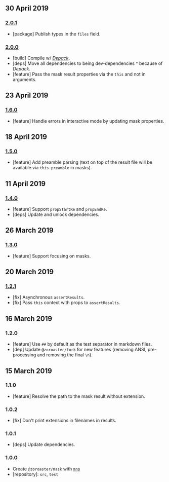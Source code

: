 ## 30 April 2019

### [2.0.1](https://github.com/contexttesting/mask/compare/v2.0.0...v2.0.1)

- [package] Publish types in the `files` field.

### [2.0.0](https://github.com/contexttesting/mask/compare/v1.6.0...v2.0.0)

- [build] Compile w/ [_Depack_](https://artdecocode.com/depack/).
- [deps] Move all dependencies to being dev-dependencies ^ because of _Depack_.
- [feature] Pass the mask result properties via the `this` and not in arguments.

## 23 April 2019

### [1.6.0](https://github.com/contexttesting/mask/compare/v1.5.0...v1.6.0)

- [feature] Handle errors in interactive mode by updating mask properties.

## 18 April 2019

### [1.5.0](https://github.com/contexttesting/mask/compare/v1.4.0...v1.5.0)

- [feature] Add preamble parsing (text on top of the result file will be available via `this.preamble` in masks).

## 11 April 2019

### [1.4.0](https://github.com/contexttesting/mask/compare/v1.3.0...v1.4.0)

- [feature] Support `propStartRe` and `propEndRe`.
- [deps] Update and unlock dependencies.

## 26 March 2019

### [1.3.0](https://github.com/contexttesting/mask/compare/v1.2.1...v1.3.0)

- [feature] Support focusing on masks.

## 20 March 2019

### [1.2.1](https://github.com/contexttesting/mask/compare/v1.2.0...v1.2.1)

- [fix] Asynchronous `assertResults`.
- [fix] Pass `this` context with props to `assertResults`.

## 16 March 2019

### 1.2.0

- [feature] Use `##` by default as the test separator in markdown files.
- [dep] Update `@zoroaster/fork` for new features (removing ANSI, pre-processing and removing the final `\n`).

## 15 March 2019

### 1.1.0

- [feature] Resolve the path to the mask result without extension.

### 1.0.2

- [fix] Don't print extensions in filenames in results.

### 1.0.1

- [deps] Update dependencies.

### 1.0.0

- Create `@zoroaster/mask` with [`mnp`](https://mnpjs.org)
- [repository]: `src`, `test`
